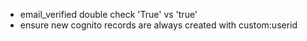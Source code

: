 - email_verified double check 'True' vs 'true'
- ensure new cognito records are always created with custom:userid